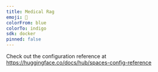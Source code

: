 ```yaml
---
title: Medical Rag
emoji: 🐢
colorFrom: blue
colorTo: indigo
sdk: docker
pinned: false
---
```


Check out the configuration reference at https://huggingface.co/docs/hub/spaces-config-reference
